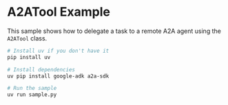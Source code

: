 # A2ATool Example

This sample shows how to delegate a task to a remote A2A agent using the
`A2ATool` class.

```bash
# Install uv if you don't have it
pip install uv

# Install dependencies
uv pip install google-adk a2a-sdk

# Run the sample
uv run sample.py
```

